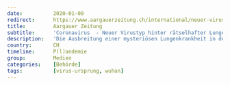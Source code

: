 ```yaml
---
date:          2020-01-09
redirect:      https://www.aargauerzeitung.ch/international/neuer-virustyp-hinter-ratselhafter-lungenkrankheit-in-china-entdeckt-ld.1183827
title:         Aargauer Zeitung
subtitle:      'Coronavirus  - Neuer Virustyp hinter rätselhafter Lungenkrankheit in China entdeckt'
description:   'Die Ausbreitung einer mysteriösen Lungenkrankheit in der zentralchinesischen Metropole Wuhan könnte auf einen neuartigen Coronavirus zurückgehen.'
country:       CH
timeline:      P(l)andemie
group:         Medien
categories:    [Behörde]
tags:          [virus-ursprung, wuhan]
---
```

